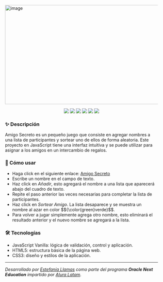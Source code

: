 <img width="960" height="327" alt="image" src="https://github.com/user-attachments/assets/1d72dd80-279a-4400-a540-b5c94c9295e7" />


<p align="center">
<img src="https://img.shields.io/badge/release_date-August2025-d3ab1f">
<img src="https://img.shields.io/badge/status-finished-3fba11">
<img src="https://img.shields.io/badge/JavaScript-F7DF1E?logo=javascript&logoColor=000000">
<img src="https://img.shields.io/badge/CSS3-663399?logo=css&logoColor=ffffff">
<img src="https://img.shields.io/badge/HTML5-E34F26?logo=html5&logoColor=ffffff">
<img src="https://img.shields.io/badge/license-MIT-98c611">
</p>

<h3>✨ Descripción</h3>
<p>Amigo Secreto es un pequeño juego que consiste en agregar nombres a una lista de participantes y sortear uno de ellos de forma aleatoria. Este proyecto en JavaScript tiene una interfaz intuitiva y se puede utilizar para asignar a los amigos en un intercambio de regalos.</p>

<h3>🚀 Cómo usar</h3>
<ul>
  <li>Haga click en el siguiente enlace: <a href="https://stephllamas.github.io/challenge-amigo-secreto">Amigo Secreto</a> </li>
  <li>Escribe un nombre en el campo de texto.</li>
  <li>Haz click en <em>Añadir</em>, esto agregará el nombre a una lista que aparecerá abajo del cuadro de texto.</li>
  <li>Repite el paso anterior las veces necesarias para completar la lista de participantes.</li>
  <li>Haz click en <em>Sortear Amigo</em>. La lista desaparece y se muestra un nombre al azar en color $${\color{green}verde}$$.</li>
  <li>Para volver a jugar simplemente agrega otro nombre, esto eliminará el resultado anterior y el nuevo nombre se agregará a la lista.</li>
</ul>

<h3>🛠️ Tecnologías</h3>
<ul>
  <li>JavaScript Vanilla: lógica de validación, control y aplicación.</li>
  <li>HTML5: estructura básica de la página web.</li>
  <li>CSS3: diseño y estilos de la aplicación.</li>
</ul>

<hr/>
<em>Desarrollado por <a href="https://github.com/StephLlamas">Estefanía Llamas</a> como parte del programa <strong>Oracle Next Education</strong> impartido por <a href="https://www.aluracursos.com">Alura Latam</a>.</em>
